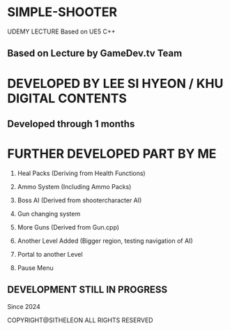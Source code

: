 # SIMPLE-SHOOTER
UDEMY LECTURE Based on UE5 C++
<h2>Based on Lecture by GameDev.tv Team </h2>
<h1> DEVELOPED BY LEE SI HYEON / KHU DIGITAL CONTENTS </h1>
<h2> Developed through 1 months </h2>

<PORTFOLIO>

# FURTHER DEVELOPED PART BY ME
  1. Heal Packs (Deriving from Health Functions)

  2. Ammo System (Including Ammo Packs)

  3. Boss AI (Derived from shootercharacter AI)

  4. Gun changing system

  5. More Guns (Derived from Gun.cpp)

  6. Another Level Added (Bigger region, testing navigation of AI)

  7. Portal to another Level
  
  8. Pause Menu


<h2> DEVELOPMENT STILL IN PROGRESS </h2>
Since 2024






COPYRIGHT@SITHELEON ALL RIGHTS RESERVED
